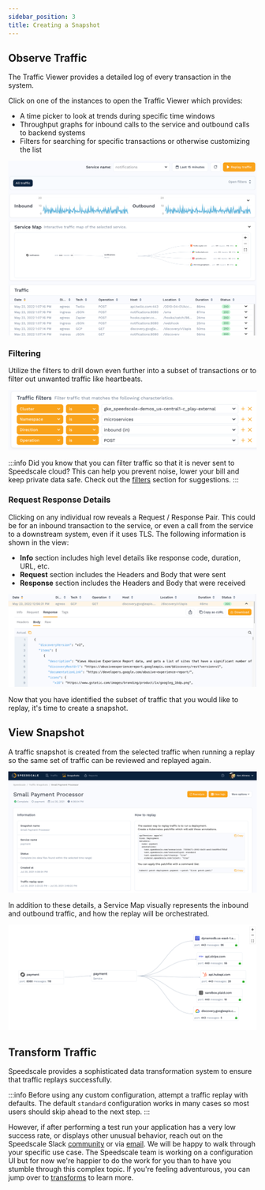 ```yaml
---
sidebar_position: 3
title: Creating a Snapshot
---
```


## Observe Traffic

The Traffic Viewer provides a detailed log of every transaction in the system.

Click on one of the instances to open the Traffic Viewer which provides:

* A time picker to look at trends during specific time windows
* Throughput graphs for inbound calls to the service and outbound calls to backend systems
* Filters for searching for specific transactions or otherwise customizing the list

![Traffic Viewer](./observe-traffic-viewer.png)

### Filtering <a href="#analyze-steps" id="analyze-steps"></a>

Utilize the filters to drill down even further into a subset of transactions or to filter out unwanted traffic like heartbeats.

![Filters](./select-filters.png)

:::info
Did you know that you can filter traffic so that it is never sent to Speedscale cloud? This can help you prevent noise, lower your bill and keep private data safe. Check out the [filters](../../reference/filters) section for suggestions.
:::

### Request Response Details <a href="#overview" id="overview"></a>

Clicking on any individual row reveals a Request / Response Pair. This could be for an inbound transaction to the service,
or even a call from the service to a downstream system, even if it uses TLS. The following information is shown in the view:

* **Info** section includes high level details like response code, duration, URL, etc.
* **Request** section includes the Headers and Body that were sent
* **Response** section includes the Headers and Body that were received

![Request Response Pair](../observe-rrpair.png)

Now that you have identified the subset of traffic that you would like to replay, it's time to create a snapshot.

## View Snapshot

A traffic snapshot is created from the selected traffic when running a replay so the same set of traffic can be reviewed and replayed again.

![Snapshot](./snapshot.png)

In addition to these details, a Service Map visually represents the inbound and outbound traffic, and how the replay will be orchestrated.

![Service Map](../select-service-map.png)


## Transform Traffic

Speedscale provides a sophisticated data transformation system to ensure that traffic replays successfully.

:::info
Before using any custom configuration, attempt a traffic replay with defaults. The default `standard` configuration works in many cases so most users should skip ahead to the next step.
:::

However, if after performing a test run your application has a very low success rate, or displays other unusual behavior, reach out on the Speedscale Slack [community](http://slack.speedscale.com) or via [email](mailto:support@speedscale.com). We will be happy to walk through your specific use case. The Speedscale team is working on a configuration UI but for now we're happier to do the work for you than to have you stumble through this complex topic. If you're feeling adventurous, you can jump over to [transforms](../reference/transform-traffic/README.md) to learn more.
